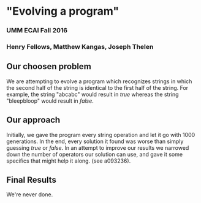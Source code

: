 # "Evolving a program"
### UMM ECAI Fall 2016
### Henry Fellows, Matthew Kangas, Joseph Thelen

## Our choosen problem
We are attempting to evolve a program which recognizes
strings in which the second half of the string is
identical to the first half  of the string. For example,
the string "abcabc" would result in *true* whereas the
string "bleepbloop" would result in *false*.

## Our approach
Initially, we gave the program every string operation and let it
go with 1000 generations. In the end, every solution it found was
worse than simply guessing *true* or *false*. In an attempt to improve
our results we narrowed down the number of operators our solution can
use, and gave it some specifics that might help it along. (see a093236).

## Final Results
We're never done.


